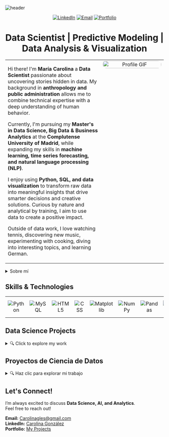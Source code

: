 ![header](https://capsule-render.vercel.app/api?type=venom&color=auto&height=300&section=header&text=Maria%20Carolina&fontSize=90)

<div align="center">

[![LinkedIn](https://img.shields.io/badge/LinkedIn-Connect-blue?style=for-the-badge&logo=linkedin)](https://www.linkedin.com/in/carolinagles/)
[![Email](https://img.shields.io/badge/Email-Contact%20Me-red?style=for-the-badge&logo=gmail)](mailto:carolinaglezbernal@gmail.com)
[![Portfolio](https://img.shields.io/badge/Portfolio-Visit%20Site-green?style=for-the-badge&logo=google-chrome)](https://your-portfolio-site.com)

<h1 align="center">Data Scientist | Predictive Modeling | Data Analysis & Visualization</h1>

<table>
  <tr>
    <td width="60%" valign="top">
     <p>Hi there! I'm <strong>María Carolina</strong> a <strong>Data Scientist</strong> passionate about uncovering stories hidden in data. My background in <strong>anthropology and public administration</strong> allows me to combine technical expertise with a deep understanding of human behavior.</p>

<p>Currently, I'm pursuing my <strong>Master's in Data Science, Big Data & Business Analytics</strong> at the <strong>Complutense University of Madrid</strong>, while expanding my skills in <strong>machine learning, time series forecasting, and natural language processing (NLP)</strong>.</p>

<p>I enjoy using <strong>Python, SQL, and data visualization</strong> to transform raw data into meaningful insights that drive smarter decisions and creative solutions. Curious by nature and analytical by training, I aim to use data to create a positive impact.</p>

<p>Outside of data work, I love watching tennis, discovering new music, experimenting with cooking, diving into interesting topics, and learning German.</p>
   </td>
    <td width="40%" valign="top" align="center">
      <img src="https://github.com/Anmol-Baranwal/Cool-GIFs-For-GitHub/assets/74038190/0b335028-1d3d-4ee5-b5b3-a373d499be7e" 
           alt="Profile GIF" width="100%" style="border-radius: 10px;">
    </td>
  </tr>
</table>
</div>

<details closed>
<summary>Sobre mí</summary>

¡Hola! Soy **María Carolina**, **Científica de Datos** apasionada por descubrir las historias que viven dentro de los datos. Gracias a mi formación en **antropología y administración pública**, combino el análisis técnico con una mirada profunda hacia el comportamiento humano.

Actualmente estudio la **Maestría en Ciencia de Datos, Big Data y Analítica de Negocios** en la **Universidad Complutense de Madrid**, mientras sigo fortaleciendo mis conocimientos en **aprendizaje automático, series temporales y procesamiento de lenguaje natural (NLP)**.

Disfruto trabajar con **Python, SQL y visualización de datos** para convertir información compleja en ideas claras que impulsen decisiones inteligentes y estrategias creativas. Soy curiosa, analítica y me motiva usar los datos para generar un impacto positivo.

Aparte del trabajo con datos, me encanta ver tenis, descubrir música nueva, experimentar con la cocina, sumergirme en temas interesantes y aprender alemán. 
</details>

## Skills & Technologies  
<table style="width: 100%; text-align: center; border: none;">
    <tr>
        <td style="border: none;"><img src="https://img.shields.io/badge/python-3670A0?style=for-the-badge&logo=python&logoColor=ffdd54" alt="Python"></td>
        <td style="border: none;"><img src="https://img.shields.io/badge/mysql-4479A1.svg?style=for-the-badge&logo=mysql&logoColor=white" alt="MySQL"></td>
        <td style="border: none;"><img src="https://img.shields.io/badge/html5-%23E34F26.svg?style=for-the-badge&logo=html5&logoColor=white" alt="HTML5"></td>
        <td style="border: none;"><img src="https://img.shields.io/badge/CSS3-1572B6?style=for-the-badge&logo=css3&logoColor=white" alt="CSS"></td>
        <td style="border: none;"><img src="https://img.shields.io/badge/Matplotlib-%23ffffff.svg?style=for-the-badge&logo=Matplotlib&logoColor=black" alt="Matplotlib"></td>
        <td style="border: none;"><img src="https://img.shields.io/badge/numpy-%23013243.svg?style=for-the-badge&logo=numpy&logoColor=white" alt="NumPy"></td>
        <td style="border: none;"><img src="https://img.shields.io/badge/pandas-%23150458.svg?style=for-the-badge&logo=pandas&logoColor=white" alt="Pandas"></td>
        <td style="border: none;"><img src="https://img.shields.io/badge/Plotly-%233F4F75.svg?style=for-the-badge&logo=plotly&logoColor=white" alt="Plotly"></td>
           <td style="border: none;"><img src="https://img.shields.io/badge/scikit--learn-%23F7931E.svg?style=for-the-badge&logo=scikit-learn&logoColor=white" alt="scikit-learn"></td>
        <td style="border: none;"><img src="https://img.shields.io/badge/SciPy-%230C55A5.svg?style=for-the-badge&logo=scipy&logoColor=white" alt="SciPy"></td>
    </tr>
</table>



## Data Science Projects  

<details closed>
<summary>🔍 Click to explore my work</summary>

| Project                                                                                                                                                | Description                                                                                            |  Focus                                      |
| --------------------------------------------------------------------------------------------------------------------------------------------------------- | --------------------------------------------------------------------------------------------------------- | --------------------------------------------- |
| [ Interconnect Churn Prediction](https://github.com/carolinagles/datascience/blob/main/16.%20Final_proyect/16.Final_Proyect_en.ipynb)                  | Developed a churn prediction model for a telecom company to retain customers.                             | **Binary Classification & Gradient Boosting** |
| [ Age Estimation Using CV ](https://github.com/carolinagles/datascience/blob/main/15.Computer_vision/15.Computer_vision_en.ipynb)                      | Built a computer vision model to estimate age from images and support compliance with alcohol sales laws. | **Computer Vision & CNN**                     |
| [ Film Junky Union](https://github.com/carolinagles/datascience/blob/main/14.Machine_learning_for_texts/Film_%20junky_union_en.ipynb)                   | Created a sentiment analysis model to classify IMDB reviews as positive or negative.                      | **NLP & Text Classification**                 |
| [ Sweet Lift Taxi](https://github.com/carolinagles/datascience/blob/main/13.Time_series/Sweet_lift_taxi_en.ipynb)                                       | Developed a predictive model for airport taxi demand to optimize driver availability.                     | **Time Series Forecasting**                   |
| [ Rusty Bargain](https://github.com/carolinagles/datascience/blob/main/12.Numerical_methods/Rusty_bargain_en.ipynb)                                     | Built a used car price prediction model for the Rusty Bargain app.                                        | **Regression & Gradient Boosting**            |
| [ Sure Tomorrow](https://github.com/carolinagles/datascience/blob/main/11.Linear_algebra/Sure_tomorrow_en.ipynb)                                        | Machine learning model for an insurance company to improve risk assessment.                               | **Linear Regression & Business Analytics**    |
| [ Oil Wells Optimization](https://github.com/carolinagles/datascience/blob/main/10.Machine_Learning_in_Business/OilyGiant_Company_en.ipynb)            | Identified the best locations for new oil wells using ML.                                                 | **Machine Learning for Business**             |
| [ Beta Bank Churn Prediction](https://github.com/carolinagles/datascience/blob/main/9.Supervised_learning/Beta_bank_en.ipynb)                           | Customer churn prediction model to improve retention strategies.                                          | **Supervised Learning & Imbalanced Data**     |
| [ Megaline Plan Classification](https://github.com/carolinagles/datascience/blob/main/8.Introduction_to_machine_learning/megaline_smart_ultra_en.ipynb) | Developed a model to classify telecom customers into optimal plans.                                       | **ML Classification & Clustering**            |
| [ Taxi & Weather Impact](https://github.com/carolinagles/datascience/blob/main/7.Data_%20collection_%20and_storage_%28SQL%29/taxis_en.ipynb)           | Analyzed the effect of weather on taxi ride durations.                                                    | **SQL & Data Analysis**                       |
| [ Video Game Success Prediction](https://github.com/carolinagles/datascience/blob/main/6.I_Python_and_Software_Engineering/games.ipynb)                 | Identified key factors influencing video game sales.                                                      | **EDA & Predictive Modeling**                 |

</details>

## Proyectos de Ciencia de Datos

<details closed>
<summary>🔍 Haz clic para explorar mi trabajo</summary>

| Proyecto                                                                                                                                                      | Descripción                                                                                                  | Enfoque                                         |
| ---------------------------------------------------------------------------------------------------------------------------------------------------------------- | --------------------------------------------------------------------------------------------------------------- | -------------------------------------------------- |
| [ Predicción de Cancelación en Interconnect](https://github.com/carolinagles/datascience/blob/main/16.%20Final_proyect/16.Final_Proyect_es.ipynb)             | Desarrollé un modelo de predicción de cancelación para una empresa de telecomunicaciones.                       | **Clasificación Binaria & Gradient Boosting**      |
| [ Estimación de Edad con Visión Computacional](https://github.com/carolinagles/datascience/blob/main/15.Computer_vision/15.Computer_vision_es.ipynb)         | Creé un modelo para estimar la edad a partir de imágenes y apoyar el cumplimiento de leyes de venta de alcohol. | **Visión Computacional & CNN**                     |
| [ Film Junky Union](https://github.com/carolinagles/datascience/blob/main/14.Machine_learning_for_texts/Film_%20junky_union_es.ipynb)                          | Desarrollé un modelo de análisis de sentimientos para clasificar reseñas de IMDB.                               | **NLP & Clasificación de Texto**                   |
| [ Sweet Lift Taxi](https://github.com/carolinagles/datascience/blob/main/13.Time_series/Sweet_lift_taxi_es.ipynb)                                              | Construí un modelo para predecir la demanda de taxis en aeropuerto y optimizar la disponibilidad.               | **Series Temporales**                              |
| [ Rusty Bargain](https://github.com/carolinagles/datascience/blob/main/12.Numerical_methods/Rusty_bargain_es.ipynb)                                            | Desarrollé un modelo para predecir precios de autos usados para la app Rusty Bargain.                           | **Regresión & Gradient Boosting**                  |
| [ Sure Tomorrow](https://github.com/carolinagles/datascience/blob/main/11.Linear_algebra/Sure_tomorrow_es.ipynb)                                               | Modelo de machine learning para mejorar la evaluación de riesgos en una aseguradora.                            | **Regresión Lineal & Análisis de Negocios**        |
| [ Optimización de Pozos Petroleros](https://github.com/carolinagles/datascience/blob/main/10.Machine_Learning_in_Business/OilyGiant_Company_es.ipynb)         | Identifiqué las mejores ubicaciones para nuevos pozos mediante ML.                                              | **ML para Negocios**                               |
| [ Predicción de Cancelación en Beta Bank](https://github.com/carolinagles/datascience/blob/main/9.Supervised_learning/Beta_bank_es.ipynb)                      | Modelo para predecir la cancelación de clientes y mejorar estrategias de retención.                             | **Aprendizaje Supervisado & Datos Desbalanceados** |
| [ Clasificación de Planes en Megaline](https://github.com/carolinagles/datascience/blob/main/8.Introduction_to_machine_learning/megaline_smart_ultra_es.ipynb) | Clasifiqué a los clientes en los planes más adecuados usando ML.                                                | **Clasificación & Clustering**                     |
| [ Impacto del Clima en Taxis](https://github.com/carolinagles/datascience/blob/main/7.Data_%20collection_%20and_storage_%28SQL%29/taxis_es.ipynb)             | Analicé cómo el clima afecta la duración de viajes en taxi.                                                     | **SQL & Análisis de Datos**                        |
| [ Predicción de Éxito en Videojuegos](https://github.com/carolinagles/datascience/blob/main/6.I_Python_and_Software_Engineering/games_es.ipynb)                   | Identifiqué factores clave que influyen en las ventas de videojuegos.                                           | **EDA & Modelado Predictivo**                      |

</details>


## Let's Connect!  
I’m always excited to discuss **Data Science, AI, and Analytics**.             
Feel free to reach out!  

**Email:** Carolinagles@gmail.com  
**LinkedIn:** [Carolina González](https://www.linkedin.com/in/carolinagles/)  
**Portfolio:** [My Projects](https://carolinagles.github.io/mypage/#projects)  
